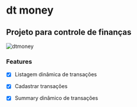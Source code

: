 # dt money
## Projeto para controle de finanças

![dtmoney](https://user-images.githubusercontent.com/69044157/170895343-9f916e40-7b03-490d-853d-5efd70d631a3.gif)


### Features

- [x] Listagem dinâmica de transações
- [x] Cadastrar transações
- [x] Summary dinâmico de transações  

